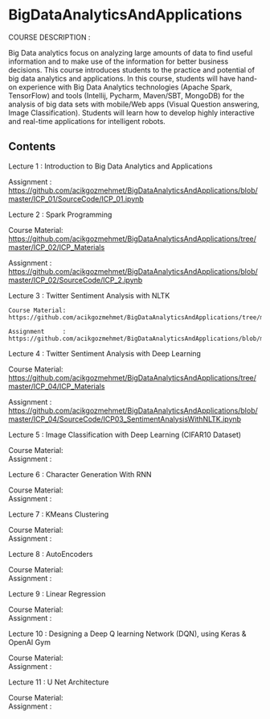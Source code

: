 # BigDataAnalyticsAndApplications
COURSE DESCRIPTION :

Big Data analytics focus on analyzing large amounts of data to find useful information and to make use of the information for better business decisions. This course introduces students to the practice and potential of big data analytics and applications. In this course, students will have hand-on experience with Big Data Analytics technologies (Apache Spark, TensorFlow) and tools (Intellij, Pycharm, Maven/SBT, MongoDB) for the analysis of big data sets with mobile/Web apps (Visual Question answering, Image Classification). Students will learn how to develop highly interactive and real-time applications for intelligent robots.

## Contents 
Lecture 1 : Introduction to Big Data Analytics and Applications

   Assignment     : https://github.com/acikgozmehmet/BigDataAnalyticsAndApplications/blob/master/ICP_01/SourceCode/ICP_01.ipynb

Lecture 2 : Spark Programming

   Course Material: https://github.com/acikgozmehmet/BigDataAnalyticsAndApplications/tree/master/ICP_02/ICP_Materials 

   Assignment     : https://github.com/acikgozmehmet/BigDataAnalyticsAndApplications/blob/master/ICP_02/SourceCode/ICP_2.ipynb

Lecture 3 : Twitter Sentiment Analysis with NLTK

	Course Material: https://github.com/acikgozmehmet/BigDataAnalyticsAndApplications/tree/master/ICP_03/ICP_Materials 

	Assignment     : https://github.com/acikgozmehmet/BigDataAnalyticsAndApplications/blob/master/ICP_03/SourceCode/ICP03_SentimentAnalysisWithNLTK.ipynb


Lecture 4 : Twitter Sentiment Analysis with Deep Learning

Course Material: https://github.com/acikgozmehmet/BigDataAnalyticsAndApplications/tree/master/ICP_04/ICP_Materials 

Assignment     : https://github.com/acikgozmehmet/BigDataAnalyticsAndApplications/blob/master/ICP_04/SourceCode/ICP03_SentimentAnalysisWithNLTK.ipynb

Lecture 5 : Image Classification with Deep Learning (CIFAR10 Dataset)

Course Material:  
Assignment     :

Lecture 6 : Character Generation With RNN

Course Material:  
Assignment     :

Lecture 7 : KMeans Clustering

Course Material:  
Assignment     :

Lecture 8 : AutoEncoders

Course Material:  
Assignment     :

Lecture 9 : Linear Regression

Course Material:  
Assignment     :

Lecture 10 : Designing a Deep Q learning Network (DQN), using Keras & OpenAI Gym

Course Material:  
Assignment     :

Lecture 11 : U Net Architecture

Course Material:  
Assignment     :

